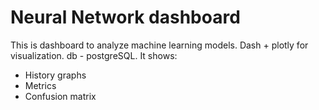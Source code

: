 # Neural Network dashboard
This is dashboard to analyze machine learning models.
Dash + plotly for visualization. db - postgreSQL.
It shows:
- History graphs
- Metrics
- Confusion matrix
